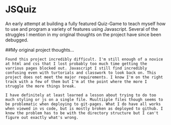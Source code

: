 # JSQuiz

An early attempt at building a fully featured Quiz-Game to teach myself how to use and program a variety of features using Javascript. Several of the struggles I mention in my original thoughts on the project have since been debugged.


##My original project thoughts...
```
Found this project incredibly difficult. I'm still enough of a novice at html and css that I lost probably too much time getting the varrious pages blocked out. Javascript I still find incredibly confusing even with turtorials and classwork to look back on. This project does not meet the major requirements. I know I'm on the right track with a few of them but I'm at the point where the more I struggle the more things break. 

I have definitely at least learned a lesson about trying to do too much styling or js on a single file. Muultiiple files though seems to be problematic when deploying to git-pages. What I do have all works when viewed in vs code, but is mostly broken as deployed to github. I know the problem has to be with the directory structure but I can't figure out exactly what's wrong.
```



